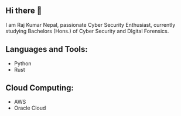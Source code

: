 ## Hi there 👋

I am Raj Kumar Nepal, passionate Cyber Security Enthusiast, currently studying Bachelors (Hons.) of Cyber Security and DIgital Forensics.

## Languages and Tools:
- Python
- Rust

## Cloud Computing:
- AWS
- Oracle Cloud
<!--
**raaznp/raaznp** is a ✨ _special_ ✨ repository because its `README.md` (this file) appears on your GitHub profile.

Here are some ideas to get you started:

- 🔭 I’m currently working on ...
- 🌱 I’m currently learning ...
- 👯 I’m looking to collaborate on ...
- 🤔 I’m looking for help with ...
- 💬 Ask me about ...
- 📫 How to reach me: ...
- 😄 Pronouns: ...
- ⚡ Fun fact: ...
-->
